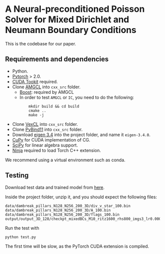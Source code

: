# A Neural-preconditioned Poisson Solver for Mixed Dirichlet and Neumann Boundary Conditions

This is the codebase for our paper.


## Requirements and dependencies
* Python.
* [Pytorch](https://pytorch.org/get-started/locally/) > 2.0.
* [CUDA Tookit](https://developer.nvidia.com/cuda-downloads) required.
* Clone [AMGCL](https://github.com/ddemidov/amgcl) into `cxx_src` folder.
    * [Boost](https://www.boost.org/): required by AMGCL
    * In order to test `AMGCL` or `IC`, you need to do the following:
        ```
            mkdir build && cd build
            cmake ..
            make -j
        ```
* Clone [VexCL](https://github.com/ddemidov/vexcl) into `cxx_src` folder.
* Clone [PyBind11](https://github.com/pybind/pybind11) into `cxx_src` folder.
* Download [eigen 3.4](https://eigen.tuxfamily.org/index.php?title=Main_Page) into the project folder, and name it `eigen-3.4.0`.
* [CuPy](https://cupy.dev/) for CUDA implementation of CG.
* [SciPy](https://scipy.org/) for linear algebra support.
* [Ninja](https://ninja-build.org/) required to load Torch C++ extension.

We recommend using a virtual environment such as conda.



## Testing
Download test data and trained model from [here](https://drive.google.com/file/d/1HvPYeFbw34-esAd6Lk5LaQu4w2DuFUMq/view?usp=drive_link).

Inside the project folder, unzip it, and you should expect the following files:
```
data/dambreak_pillars_N128_N256_200_3D/div_v_star_100.bin
data/dambreak_pillars_N128_N256_200_3D/A_100.bin
data/dambreak_pillars_N128_N256_200_3D/flags_100.bin
output/output_3D_128/checkpt_mixedBCs_M10_ritz1600_rhs800_imgs3_lr0.0001_30.tar
```

Run the test with
```
python test.py
```
The first time will be slow, as the PyTorch CUDA extension is compiled.
